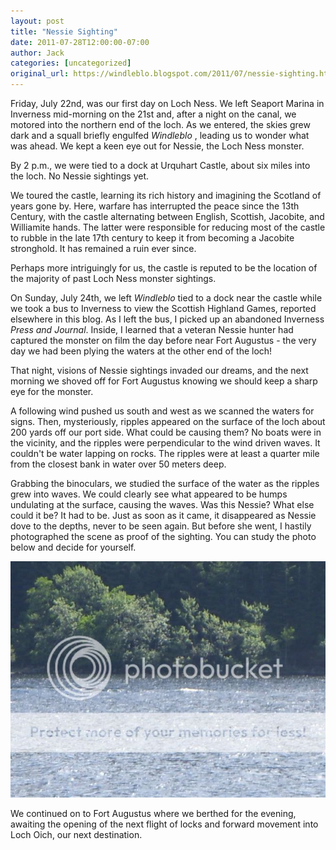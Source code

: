 ```yaml
---
layout: post
title: "Nessie Sighting"
date: 2011-07-28T12:00:00-07:00
author: Jack
categories: [uncategorized]
original_url: https://windleblo.blogspot.com/2011/07/nessie-sighting.html
---
```


Friday, July 22nd, was our first day on Loch Ness. We left Seaport Marina in Inverness mid-morning on the 21st and, after a night on the canal, we motored into the northern end of the loch. As we entered, the skies grew dark and a squall briefly engulfed _Windleblo_ , leading us to wonder what was ahead. We kept a keen eye out for Nessie, the Loch Ness monster.

By 2 p.m., we were tied to a dock at Urquhart Castle, about six miles into the loch. No Nessie sightings yet.

We toured the castle, learning its rich history and imagining the Scotland of years gone by. Here, warfare has interrupted the peace since the 13th Century, with the castle alternating between English, Scottish, Jacobite, and Williamite hands. The latter were responsible for reducing most of the castle to rubble in the late 17th century to keep it from becoming a Jacobite stronghold. It has remained a ruin ever since.

Perhaps more intriguingly for us, the castle is reputed to be the location of the majority of past Loch Ness monster sightings.

On Sunday, July 24th, we left _Windleblo_ tied to a dock near the castle while we took a bus to Inverness to view the Scottish Highland Games, reported elsewhere in this blog. As I left the bus, I picked up an abandoned Inverness _Press and Journal_. Inside, I learned that a veteran Nessie hunter had captured the monster on film the day before near Fort Augustus - the very day we had been plying the waters at the other end of the loch!

That night, visions of Nessie sightings invaded our dreams, and the next morning we shoved off for Fort Augustus knowing we should keep a sharp eye for the monster.

A following wind pushed us south and west as we scanned the waters for signs. Then, mysteriously, ripples appeared on the surface of the loch about 200 yards off our port side. What could be causing them? No boats were in the vicinity, and the ripples were perpendicular to the wind driven waves. It couldn't be water lapping on rocks. The ripples were at least a quarter mile from the closest bank in water over 50 meters deep.

Grabbing the binoculars, we studied the surface of the water as the ripples grew into waves. We could clearly see what appeared to be humps undulating at the surface, causing the waves. Was this Nessie? What else could it be? It had to be. Just as soon as it came, it disappeared as Nessie dove to the depths, never to be seen again. But before she went, I hastily photographed the scene as proof of the sighting. You can study the photo below and decide for yourself.

[![Proof!!](/assets/images/blogspot/2011/img_70348e8d.jpg)](http://s373.photobucket.com/albums/oo174/windleblo/Nessie%20Sighting/?action=view&current=013.jpg)

We continued on to Fort Augustus where we berthed for the evening, awaiting the opening of the next flight of locks and forward movement into Loch Oich, our next destination.